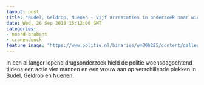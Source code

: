 ```yaml
---
layout: post
title: "Budel, Geldrop, Nuenen - Vijf arrestaties in onderzoek naar wiethandel en witwassen"
date: Wed, 26 Sep 2018 15:12:00 GMT
categories: 
- noord-brabant 
- cranendonck 
feature_image: "https://www.politie.nl/binaries/w400h225/content/gallery/politie/nieuws/2018/september/09-ob/riec2692.jpg"
---
```


In een al langer lopend drugsonderzoek hield de politie woensdagochtend tijdens een actie vier mannen en een vrouw aan op verschillende plekken in Budel, Geldrop en Nuenen.
